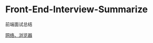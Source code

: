 # Front-End-Interview-Summarize
前端面试总结

[网络、浏览器](https://github.com/SanQiG/Front-End-Interview-Summarize/blob/master/%E7%BD%91%E7%BB%9C%E3%80%81%E6%B5%8F%E8%A7%88%E5%99%A8/%E7%BD%91%E7%BB%9C.md)
